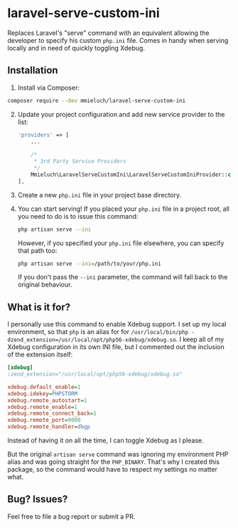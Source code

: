 # laravel-serve-custom-ini

Replaces Laravel's "serve" command with an equivalent allowing the developer to specify his custom `php.ini` file. Comes in handy when serving locally and in need of quickly toggling Xdebug.

## Installation

1. Install via Composer:

  ```bash
  composer require --dev mmieluch/laravel-serve-custom-ini
  ```

2. Update your project configuration and add new service provider to the list:

    ```php
    'providers' => [
        ...
        
        /*
         * 3rd Party Service Providers
         */
        Mmieluch\LaravelServeCustomIni\LaravelServeCustomIniProvider::class,
    ],
    ```

3. Create a new `php.ini` file in your project base directory.

4. You can start serving! If you placed your `php.ini` file in a project root, all you need to do is to issue this command:

    ```bash
    php artisan serve --ini
    ```
    
    However, if you specified your `php.ini` file elsewhere, you can specify that path too:
    
    ```bash
    php artisan serve --ini=/path/to/your/php.ini
    ```
    
    If you don't pass the `--ini` parameter, the command will fall back to the original behaviour.

## What is it for?

I personally use this command to enable Xdebug support. I set up my local environment, so that `php` is an alias for for `/usr/local/bin/php -dzend_extension=/usr/local/opt/php56-xdebug/xdebug.so`. I keep all of my Xdebug configuration in its own INI file, but I commented out the inclusion of the extension itself:

```ini
[xdebug]
;zend_extension="/usr/local/opt/php56-xdebug/xdebug.so"

xdebug.default_enable=1
xdebug.idekey=PHPSTORM
xdebug.remote_autostart=1
xdebug.remote_enable=1
xdebug.remote_connect_back=1
xdebug.remote_port=9000
xdebug.remote_handler=dbgp
```

Instead of having it on all the time, I can toggle Xdebug as I please.

But the original `artisan serve` command was ignoring my environment PHP alias and was going straight for the `PHP_BINARY`. That's why I created this package, so the command would have to respect my settings no matter what.

## Bug? Issues?

Feel free to file a bug report or submit a PR.
